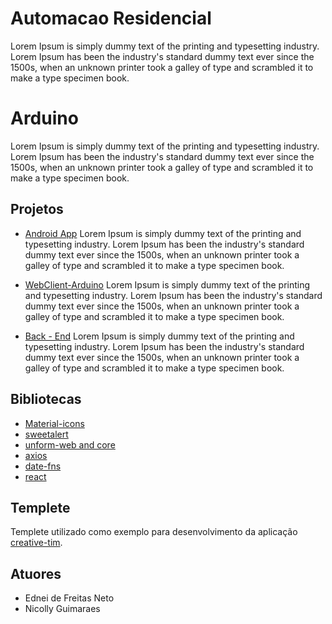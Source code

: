 # Automacao Residencial

Lorem Ipsum is simply dummy text of the printing and typesetting industry. Lorem Ipsum has been the industry's standard dummy text ever since the 1500s, when an unknown printer took a galley of type and scrambled it to make a type specimen book.

# Arduino
Lorem Ipsum is simply dummy text of the printing and typesetting industry. Lorem Ipsum has been the industry's standard dummy text ever since the 1500s, when an unknown printer took a galley of type and scrambled it to make a type specimen book. 

## Projetos

- [Android App](https://github.com/EdneiFNeto/AutomacaoResidencial/tree/main/MedidorDeEnergiaApp) Lorem Ipsum is simply dummy text of the printing and typesetting industry. Lorem Ipsum has been the industry's standard dummy text ever since the 1500s, when an unknown printer took a galley of type and scrambled it to make a type specimen book.

- [WebClient-Arduino](https://github.com/EdneiFNeto/ArduinoProject/tree/main/signal-led) Lorem Ipsum is simply dummy text of the printing and typesetting industry. Lorem Ipsum has been the industry's standard dummy text ever since the 1500s, when an unknown printer took a galley of type and scrambled it to make a type specimen book.


- [Back - End](https://github.com/EdneiFNeto/AutomacaoResidencial/tree/main/back-end) Lorem Ipsum is simply dummy text of the printing and typesetting industry. Lorem Ipsum has been the industry's standard dummy text ever since the 1500s, when an unknown printer took a galley of type and scrambled it to make a type specimen book.

## Bibliotecas

- [Material-icons](https://material.io/)
- [sweetalert](https://sweetalert.js.org/guides/)
- [unform-web and core](https://unform.dev/examples/react-select/)
- [axios](https://github.com/axios/axios)
- [date-fns](https://date-fns.org/docs/Getting-Started)
- [react](https://pt-br.reactjs.org/)

## Templete
Templete utilizado como exemplo para desenvolvimento da aplicação [creative-tim](https://www.creative-tim.com/).

## Atuores
- Ednei de Freitas Neto
- Nicolly Guimaraes
 
